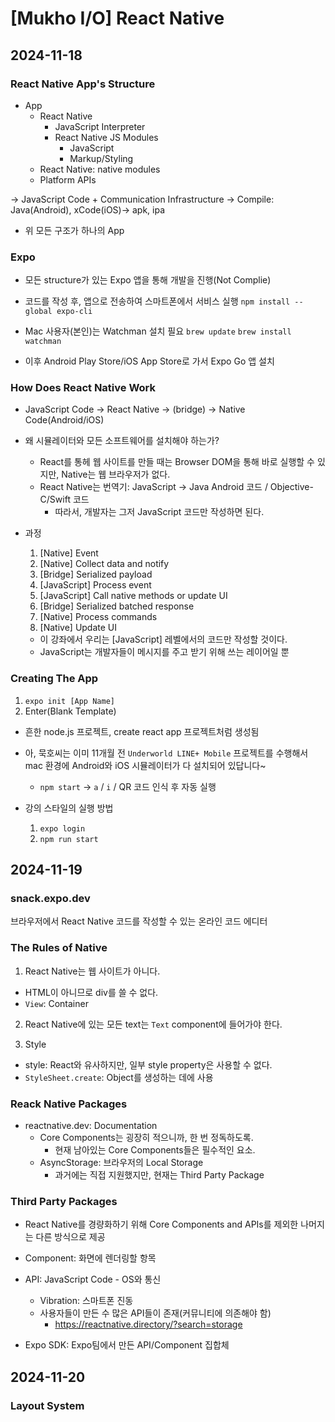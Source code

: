 # [Mukho I/O] React Native

## 2024-11-18

### React Native App's Structure

- App
  - React Native
    - JavaScript Interpreter
    - React Native JS Modules
      - JavaScript
      - Markup/Styling
  - React Native: native modules
  - Platform APIs

-> JavaScript Code + Communication Infrastructure
-> Compile: Java(Android), xCode(iOS)-> apk, ipa

- 위 모든 구조가 하나의 App

### Expo

- 모든 structure가 있는 Expo 앱을 통해 개발을 진행(Not Complie)
- 코드를 작성 후, 앱으로 전송하여 스마트폰에서 서비스 실행
  `npm install --global expo-cli`

- Mac 사용자(본인)는 Watchman 설치 필요
  `brew update`
  `brew install watchman`

- 이후 Android Play Store/iOS App Store로 가서 Expo Go 앱 설치

### How Does React Native Work

- JavaScript Code -> React Native -> (bridge) -> Native Code(Android/iOS)
- 왜 시뮬레이터와 모든 소프트웨어를 설치해야 하는가?

  - React를 통헤 웹 사이트를 만들 때는 Browser DOM을 통해 바로 실행할 수 있지만, Native는 웹 브라우저가 없다.
  - React Native는 번역기: JavaScript -> Java Android 코드 / Objective-C/Swift 코드
    - 따라서, 개발자는 그저 JavaScript 코드만 작성하면 된다.

- 과정

  1. [Native] Event
  2. [Native] Collect data and notify
  3. [Bridge] Serialized payload
  4. [JavaScript] Process event
  5. [JavaScript] Call native methods or update UI
  6. [Bridge] Serialized batched response
  7. [Native] Process commands
  8. [Native] Update UI

  - 이 강좌에서 우리는 [JavaScript] 레벨에서의 코드만 작성할 것이다.
  - JavaScript는 개발자들이 메시지를 주고 받기 위해 쓰는 레이어일 뿐

### Creating The App

1. `expo init [App Name]`
2. Enter(Blank Template)

- 흔한 node.js 프로젝트, create react app 프로젝트처럼 생성됨
- 아, 묵호씨는 이미 11개월 전 `Underworld LINE+ Mobile` 프로젝트를 수행해서 mac 환경에 Android와 iOS 시뮬레이터가 다 설치되어 있답니다~

  - `npm start` -> `a` / `i` / QR 코드 인식 후 자동 실행

- 강의 스타일의 실행 방법
  1. `expo login`
  2. `npm run start`

## 2024-11-19

### snack.expo.dev

브라우저에서 React Native 코드를 작성할 수 있는 온라인 코드 에디터

### The Rules of Native

1. React Native는 웹 사이트가 아니다.

- HTML이 아니므로 div를 쓸 수 없다.
- `View`: Container

2. React Native에 있는 모든 text는 `Text` component에 들어가야 한다.

3. Style

- style: React와 유사하지만, 일부 style property은 사용할 수 없다.
- `StyleSheet.create`: Object를 생성하는 데에 사용

### Reack Native Packages

- reactnative.dev: Documentation
  - Core Components는 굉장히 적으니까, 한 번 정독하도록.
    - 현재 남아있는 Core Components들은 필수적인 요소.
  - AsyncStorage: 브라우저의 Local Storage
    - 과거에는 직접 지원했지만, 현재는 Third Party Package

### Third Party Packages

- React Native를 경량화하기 위해 Core Components and APIs를 제외한 나머지는 다른 방식으로 제공

- Component: 화면에 렌더링할 항목
- API: JavaScript Code - OS와 통신
  - Vibration: 스마트폰 진동
  - 사용자들이 만든 수 많은 API들이 존재(커뮤니티에 의존해야 함)
    - https://reactnative.directory/?search=storage
- Expo SDK: Expo팀에서 만든 API/Component 집합체

## 2024-11-20

### Layout System
